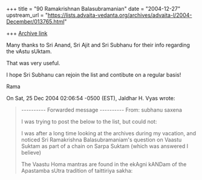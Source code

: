 +++
title = "90 Ramakrishnan Balasubramanian"
date = "2004-12-27"
upstream_url = "https://lists.advaita-vedanta.org/archives/advaita-l/2004-December/013765.html"

+++
[Archive link](https://lists.advaita-vedanta.org/archives/advaita-l/2004-December/013765.html)

Many thanks to Sri Anand, Sri Ajit and Sri Subhanu for their info
regarding the vAstu sUktam.

That was very useful.

I hope Sri Subhanu can rejoin the list and contibute on a regular basis!

Rama

On Sat, 25 Dec 2004 02:06:54 -0500 (EST), Jaldhar H. Vyas
<jaldhar at braincells.com> wrote:
> ---------- Forwarded message ----------
> From: subhanu saxena <subhanu at hotmail.com>
> 
> I was trying to post the below to the list, but could not:
>  
> I was after a long time looking at the archives during my vacation, and
> noticed Sri Ramakrishna Balasubramaniam's question on Vaastu Suktam as
> part of a chain on Sarpa Suktam (which was answered I believe)
>  
> The Vaastu Homa mantras are found in the ekAgni kANDam of the Apastamba
> sUtra tradition of taittiriya sakha:

